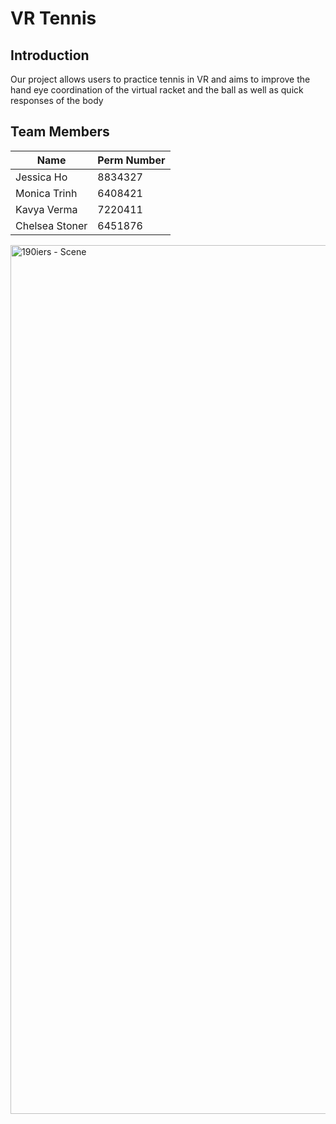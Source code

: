 # VR Tennis

## Introduction 
Our project allows users to practice tennis in VR and aims to improve the hand eye coordination of the virtual racket and the ball as well as quick responses of the body

## Team Members
|      Name     | Perm Number |
| ------------- | ----------- |
|   Jessica Ho  |   8834327   | 
| Monica Trinh  |   6408421   |
|  Kavya Verma  |   7220411   |
|Chelsea Stoner |   6451876   |

<img width="1390" alt="190iers - Scene" src="https://github.com/jessicahsy/190ier/assets/32345724/6219cfc6-f7cb-4af5-8aa2-ee97db603f34">


